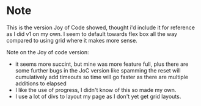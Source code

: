 # Note

This is the version Joy of Code showed, thought i'd include it for reference as I did v1 on my own.
I seem to default towards flex box all the way compared to using grid where it makes more sense.

Note on the Joy of code version:

- it seems more succint, but mine was more feature full, plus there are some further bugs in the JoC version like spamming the reset will cumulatively add timeouts so time will go faster as there are multiple additions to elapsed
- I like the use of progress, I didn't know of this so made my own.
- I use a lot of divs to layout my page as I don't yet get grid layouts.
